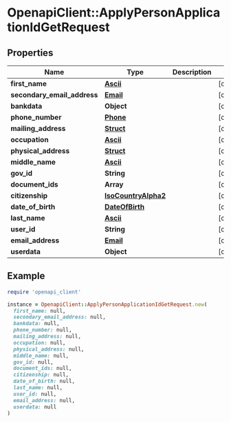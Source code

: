 # OpenapiClient::ApplyPersonApplicationIdGetRequest

## Properties

| Name | Type | Description | Notes |
| ---- | ---- | ----------- | ----- |
| **first_name** | [**Ascii**](Ascii.md) |  | [optional] |
| **secondary_email_address** | [**Email**](Email.md) |  | [optional] |
| **bankdata** | **Object** |  | [optional] |
| **phone_number** | [**Phone**](Phone.md) |  | [optional] |
| **mailing_address** | [**Struct**](Struct.md) |  | [optional] |
| **occupation** | [**Ascii**](Ascii.md) |  | [optional] |
| **physical_address** | [**Struct**](Struct.md) |  | [optional] |
| **middle_name** | [**Ascii**](Ascii.md) |  | [optional] |
| **gov_id** | **String** |  | [optional] |
| **document_ids** | **Array** |  | [optional] |
| **citizenship** | [**IsoCountryAlpha2**](IsoCountryAlpha2.md) |  | [optional] |
| **date_of_birth** | [**DateOfBirth**](DateOfBirth.md) |  | [optional] |
| **last_name** | [**Ascii**](Ascii.md) |  | [optional] |
| **user_id** | **String** |  | [optional] |
| **email_address** | [**Email**](Email.md) |  | [optional] |
| **userdata** | **Object** |  | [optional] |

## Example

```ruby
require 'openapi_client'

instance = OpenapiClient::ApplyPersonApplicationIdGetRequest.new(
  first_name: null,
  secondary_email_address: null,
  bankdata: null,
  phone_number: null,
  mailing_address: null,
  occupation: null,
  physical_address: null,
  middle_name: null,
  gov_id: null,
  document_ids: null,
  citizenship: null,
  date_of_birth: null,
  last_name: null,
  user_id: null,
  email_address: null,
  userdata: null
)
```

